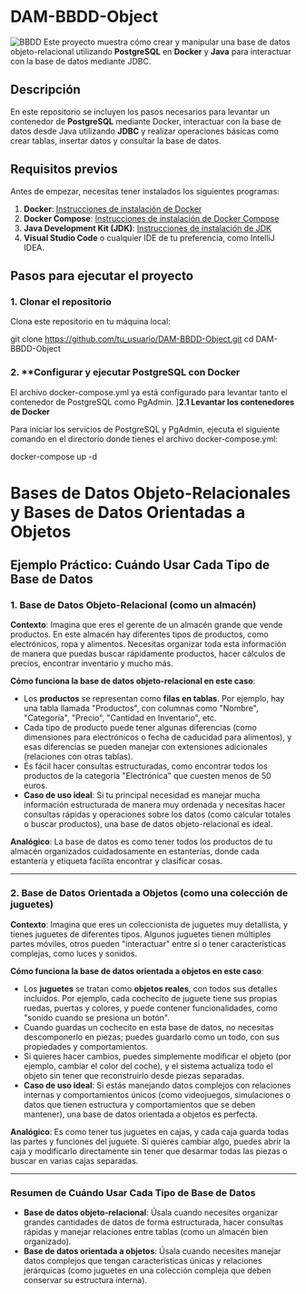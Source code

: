 # DAM-BBDD-Object

![BBDD](https://static.vecteezy.com/system/resources/previews/029/345/981/non_2x/database-icon-data-analytics-icon-monitoring-big-data-analysis-containing-database-free-png.png)
Este proyecto muestra cómo crear y manipular una base de datos objeto-relacional utilizando **PostgreSQL** en **Docker** y **Java** para interactuar con la base de datos mediante JDBC.

## Descripción

En este repositorio se incluyen los pasos necesarios para levantar un contenedor de **PostgreSQL** mediante Docker, interactuar con la base de datos desde Java utilizando **JDBC** y realizar operaciones básicas como crear tablas, insertar datos y consultar la base de datos.

## Requisitos previos

Antes de empezar, necesitas tener instalados los siguientes programas:

1. **Docker**: [Instrucciones de instalación de Docker](https://docs.docker.com/get-docker/)
2. **Docker Compose**: [Instrucciones de instalación de Docker Compose](https://docs.docker.com/compose/install/)
3. **Java Development Kit (JDK)**: [Instrucciones de instalación de JDK](https://www.oracle.com/java/technologies/javase-jdk11-downloads.html)
4. **Visual Studio Code** o cualquier IDE de tu preferencia, como IntelliJ IDEA.

## Pasos para ejecutar el proyecto

### 1. **Clonar el repositorio**

Clona este repositorio en tu máquina local:

git clone https://github.com/tu_usuario/DAM-BBDD-Object.git
cd DAM-BBDD-Object


### 2. **Configurar y ejecutar PostgreSQL con Docker

El archivo docker-compose.yml ya está configurado para levantar tanto el contenedor de PostgreSQL como PgAdmin.
]**2.1 Levantar los contenedores de Docker**

Para iniciar los servicios de PostgreSQL y PgAdmin, ejecuta el siguiente comando en el directorio donde tienes el archivo docker-compose.yml:

docker-compose up -d



# Bases de Datos Objeto-Relacionales y Bases de Datos Orientadas a Objetos

## Ejemplo Práctico: Cuándo Usar Cada Tipo de Base de Datos

### 1. Base de Datos Objeto-Relacional (como un almacén)

**Contexto**: Imagina que eres el gerente de un almacén grande que vende productos. En este almacén hay diferentes tipos de productos, como electrónicos, ropa y alimentos. Necesitas organizar toda esta información de manera que puedas buscar rápidamente productos, hacer cálculos de precios, encontrar inventario y mucho más.

**Cómo funciona la base de datos objeto-relacional en este caso**:
- Los **productos** se representan como **filas en tablas**. Por ejemplo, hay una tabla llamada "Productos", con columnas como "Nombre", "Categoría", "Precio", "Cantidad en Inventario", etc.
- Cada tipo de producto puede tener algunas diferencias (como dimensiones para electrónicos o fecha de caducidad para alimentos), y esas diferencias se pueden manejar con extensiones adicionales (relaciones con otras tablas).
- Es fácil hacer consultas estructuradas, como encontrar todos los productos de la categoría "Electrónica" que cuesten menos de 50 euros.
- **Caso de uso ideal**: Si tu principal necesidad es manejar mucha información estructurada de manera muy ordenada y necesitas hacer consultas rápidas y operaciones sobre los datos (como calcular totales o buscar productos), una base de datos objeto-relacional es ideal.

**Analógico**: La base de datos es como tener todos los productos de tu almacén organizados cuidadosamente en estanterías, donde cada estantería y etiqueta facilita encontrar y clasificar cosas.

---

### 2. Base de Datos Orientada a Objetos (como una colección de juguetes)

**Contexto**: Imagina que eres un coleccionista de juguetes muy detallista, y tienes juguetes de diferentes tipos. Algunos juguetes tienen múltiples partes móviles, otros pueden "interactuar" entre sí o tener características complejas, como luces y sonidos.

**Cómo funciona la base de datos orientada a objetos en este caso**:
- Los **juguetes** se tratan como **objetos reales**, con todos sus detalles incluidos. Por ejemplo, cada cochecito de juguete tiene sus propias ruedas, puertas y colores, y puede contener funcionalidades, como "sonido cuando se presiona un botón".
- Cuando guardas un cochecito en esta base de datos, no necesitas descomponerlo en piezas; puedes guardarlo como un todo, con sus propiedades y comportamientos.
- Si quieres hacer cambios, puedes simplemente modificar el objeto (por ejemplo, cambiar el color del coche), y el sistema actualiza todo el objeto sin tener que reconstruirlo desde piezas separadas.
- **Caso de uso ideal**: Si estás manejando datos complejos con relaciones internas y comportamientos únicos (como videojuegos, simulaciones o datos que tienen estructura y comportamientos que se deben mantener), una base de datos orientada a objetos es perfecta.

**Analógico**: Es como tener tus juguetes en cajas, y cada caja guarda todas las partes y funciones del juguete. Si quieres cambiar algo, puedes abrir la caja y modificarlo directamente sin tener que desarmar todas las piezas o buscar en varias cajas separadas.

---

### Resumen de Cuándo Usar Cada Tipo de Base de Datos

- **Base de datos objeto-relacional**: Úsala cuando necesites organizar grandes cantidades de datos de forma estructurada, hacer consultas rápidas y manejar relaciones entre tablas (como un almacén bien organizado).
- **Base de datos orientada a objetos**: Úsala cuando necesites manejar datos complejos que tengan características únicas y relaciones jerárquicas (como juguetes en una colección compleja que deben conservar su estructura interna).

